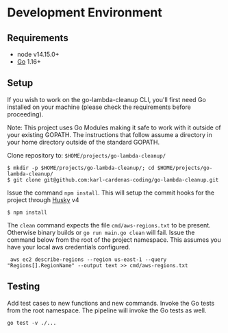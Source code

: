 # Development Environment

## Requirements
* node v14.15.0+
* [Go](https://golang.org/doc/install) 1.16+

## Setup
If you wish to work on the go-lambda-cleanup CLI, you'll first need Go installed on your machine (please check the requirements before proceeding).

Note: This project uses Go Modules making it safe to work with it outside of your existing GOPATH. The instructions that follow assume a directory in your home directory outside of the standard GOPATH.

Clone repository to: `$HOME/projects/go-lambda-cleanup/`
```
$ mkdir -p $HOME/projects/go-lambda-cleanup/; cd $HOME/projects/go-lambda-cleanup/
$ git clone git@github.com:karl-cardenas-coding/go-lambda-cleanup.git
```

Issue the command `npm install`. This will setup the commit hooks for the project through [Husky](https://github.com/typicode/husky) v4
```
$ npm install
```

The `clean` command expects the file `cmd/aws-regions.txt` to be present. Otherwise binary builds or `go run main.go clean` will fail. Issue the command below from the root of the project namespace. This assumes you have your local aws credentials configured.
```shell
 aws ec2 describe-regions --region us-east-1 --query "Regions[].RegionName" --output text >> cmd/aws-regions.txt
```

## Testing

Add test cases to new functions and new commands. Invoke the Go tests from the root namespace. The pipeline will invoke the Go tests as well.
```shell
go test -v ./...
```
